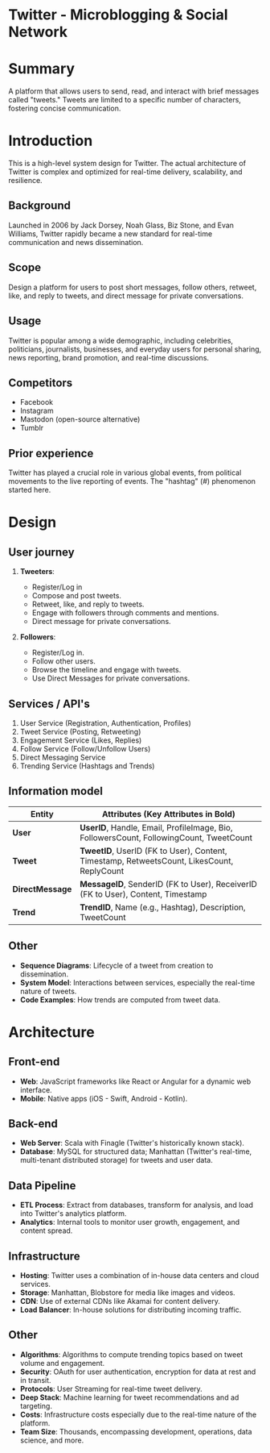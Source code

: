 # Twitter - Microblogging & Social Network

# Summary

A platform that allows users to send, read, and interact with brief messages called "tweets." Tweets are limited to a specific number of characters, fostering concise communication.

# Introduction

This is a high-level system design for Twitter. The actual architecture of Twitter is complex and optimized for real-time delivery, scalability, and resilience.

## Background

Launched in 2006 by Jack Dorsey, Noah Glass, Biz Stone, and Evan Williams, Twitter rapidly became a new standard for real-time communication and news dissemination.

## Scope

Design a platform for users to post short messages, follow others, retweet, like, and reply to tweets, and direct message for private conversations.

## Usage

Twitter is popular among a wide demographic, including celebrities, politicians, journalists, businesses, and everyday users for personal sharing, news reporting, brand promotion, and real-time discussions.

## Competitors

- Facebook
- Instagram
- Mastodon (open-source alternative)
- Tumblr

## Prior experience

Twitter has played a crucial role in various global events, from political movements to the live reporting of events. The "hashtag" (#) phenomenon started here.

# Design

## User journey

1. **Tweeters**:

   - Register/Log in
   - Compose and post tweets.
   - Retweet, like, and reply to tweets.
   - Engage with followers through comments and mentions.
   - Direct message for private conversations.

2. **Followers**:
   - Register/Log in.
   - Follow other users.
   - Browse the timeline and engage with tweets.
   - Use Direct Messages for private conversations.

## Services / API's

1. User Service (Registration, Authentication, Profiles)
2. Tweet Service (Posting, Retweeting)
3. Engagement Service (Likes, Replies)
4. Follow Service (Follow/Unfollow Users)
5. Direct Messaging Service
6. Trending Service (Hashtags and Trends)

## Information model

| Entity            | Attributes (Key Attributes in Bold)                                                         |
| ----------------- | ------------------------------------------------------------------------------------------- |
| **User**          | **UserID**, Handle, Email, ProfileImage, Bio, FollowersCount, FollowingCount, TweetCount    |
| **Tweet**         | **TweetID**, UserID (FK to User), Content, Timestamp, RetweetsCount, LikesCount, ReplyCount |
| **DirectMessage** | **MessageID**, SenderID (FK to User), ReceiverID (FK to User), Content, Timestamp           |
| **Trend**         | **TrendID**, Name (e.g., Hashtag), Description, TweetCount                                  |

## Other

- **Sequence Diagrams**: Lifecycle of a tweet from creation to dissemination.
- **System Model**: Interactions between services, especially the real-time nature of tweets.
- **Code Examples**: How trends are computed from tweet data.

# Architecture

## Front-end

- **Web**: JavaScript frameworks like React or Angular for a dynamic web interface.
- **Mobile**: Native apps (iOS - Swift, Android - Kotlin).

## Back-end

- **Web Server**: Scala with Finagle (Twitter's historically known stack).
- **Database**: MySQL for structured data; Manhattan (Twitter's real-time, multi-tenant distributed storage) for tweets and user data.

## Data Pipeline

- **ETL Process**: Extract from databases, transform for analysis, and load into Twitter's analytics platform.
- **Analytics**: Internal tools to monitor user growth, engagement, and content spread.

## Infrastructure

- **Hosting**: Twitter uses a combination of in-house data centers and cloud services.
- **Storage**: Manhattan, Blobstore for media like images and videos.
- **CDN**: Use of external CDNs like Akamai for content delivery.
- **Load Balancer**: In-house solutions for distributing incoming traffic.

## Other

- **Algorithms**: Algorithms to compute trending topics based on tweet volume and engagement.
- **Security**: OAuth for user authentication, encryption for data at rest and in transit.
- **Protocols**: User Streaming for real-time tweet delivery.
- **Deep Stack**: Machine learning for tweet recommendations and ad targeting.
- **Costs**: Infrastructure costs especially due to the real-time nature of the platform.
- **Team Size**: Thousands, encompassing development, operations, data science, and more.
